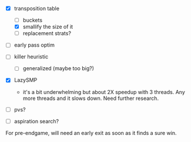 - [x] transposition table
    - [ ] buckets
    - [x] smallify the size of it
    - [ ] replacement strats?
- [ ] early pass optim
- [ ] killer heuristic
    - [ ] generalized (maybe too big?)
- [x] LazySMP 
    - it's a bit underwhelming but about 2X speedup with 3 threads. Any more threads and it slows down. Need further research.
- [ ] pvs?
- [ ] aspiration search?


For pre-endgame, will need an early exit as soon as it finds a sure win.
